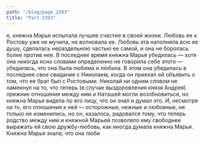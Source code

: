 ```yaml
---
path: "/blog/page_2393"
title: "Part 2393"
---
```


е, княжна Марья испытала лучшее счастие в своей жизни. Любовь ее к Ростову уже не мучила, не волновала ее. Любовь эта наполняла всю ее душу, сделалась нераздельною частью ее самой, и она не боролась более против нее. В последнее время княжна Марья убедилась — хотя она никогда ясно словами определенно не говорила себе этого — убедилась, что она была любима и любила. В этом она убедилась в последнее свое свидание с Николаем, когда он приехал ей объявить о том, что ее брат был с Ростовыми. Николай ни одним словом не намекнул на то, что теперь (в случае выздоровления князя Андрея) прежние отношения между ним и Наташей могли возобновиться, но княжна Марья видела по его лицу, что он знал и думал это. И, несмотря на то, его отношения к ней — осторожные, нежные и любовные, не только не изменились, но он, казалось, радовался тому, что теперь родство между ним и княжной Марьей позволяло ему свободнее выражать ей свою дружбу-любовь, как иногда думала княжна Марья. Княжна Марья знала, что она люби
